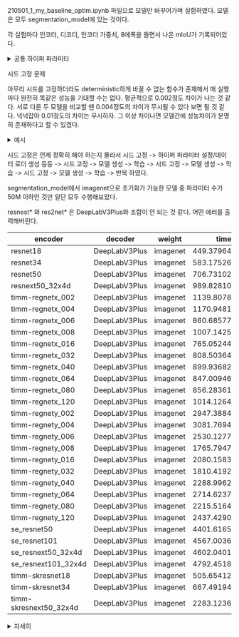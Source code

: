 210501_1_my_baseline_optim.ipynb 파일으로 모델만 바꾸어가며 실험하였다. 모델은 모두 segmentation_model에 있는 것이다.

각 실험마다 인코더, 디코더, 인코더 가중치, 8에폭을 돌면서 나온 mIoU가 기록되어있다.

<details>
<summary>공통 하이퍼 파라미터</summary>
  
    N_CLASSES = 12
    batch_size = 8
    num_epochs = 8
    image_size = 256
    learning_rate = 0.0001
    model_name = 'model_test'
    random_seed = 21
    val_every = 1

    criterion = nn.CrossEntropyLoss()
    optimizer = torch.optim.Adam(params=model.parameters(), lr=learning_rate, weight_decay=1e-6)

    train_transform = A.Compose([
        A.Resize(image_size, image_size),
        A.Normalize(
            mean=(0.485, 0.456, 0.406),
            std=(0.229, 0.224, 0.225), max_pixel_value=255.0, p=1.0
        ),
        A.HorizontalFlip(),
        A.VerticalFlip(),
        A.RandomRotate90(),
        A.OneOf([
            A.MotionBlur(p=1.0),
            A.OpticalDistortion(p=1.0)
        ], p=2/3),
        ToTensorV2()
    ])

    val_transform = A.Compose([
        A.Resize(image_size, image_size),
        A.Normalize(
            mean=(0.485, 0.456, 0.406),
            std=(0.229, 0.224, 0.225), max_pixel_value=255.0, p=1.0
        ),
        ToTensorV2()
    ])

    test_transform = A.Compose([
        A.Resize(image_size, image_size),
        A.Normalize(
            mean=(0.485, 0.456, 0.406),
            std=(0.229, 0.224, 0.225), max_pixel_value=255.0, p=1.0
        ),
        ToTensorV2()
    ])

    dataset_path = '../input/data'
    anns_file_path = dataset_path + '/train.json'
    train_path = dataset_path + '/train.json'
    val_path = dataset_path + '/val.json'
    test_path = dataset_path + '/test.json'
    saved_path = './saved'
    submission_path = './submission'
    category_names = ['Background','UNKNOWN','General trash','Paper','Paper pack','Metal','Glass','Plastic','Styrofoam','Plastic bag','Battery','Clothing']

</details>

시드 고정 문제

아무리 시드를 고정하더라도 deterministic하게 바꿀 수 없는 함수가 존재해서 매 실행마다 완전히 똑같은 성능을 기대할 수는 없다. 평균적으로 0.002정도 차이가 나는 것 같다.
서로 다른 두 모델을 비교할 땐 0.004정도의 차이가 무시될 수 있다 보면 될 것 같다. 넉넉잡아 0.01정도의 차이는 무시하자. 그 이상 차이나면 모델간에 성능차이가 분명히 존재하다고 할 수 있겠다.

<details>
<summary>예시</summary>
  
    첫 번째 시도
    Epoch[1/8], Step[25/327], Loss: 1.8001
    Epoch[1/8], Step[50/327], Loss: 1.2874
    Epoch[1/8], Step[75/327], Loss: 1.0651
    Epoch[1/8], Step[100/327], Loss: 1.0220
    Epoch[1/8], Step[125/327], Loss: 0.8040
    Epoch[1/8], Step[150/327], Loss: 0.8964
    Epoch[1/8], Step[175/327], Loss: 0.6979
    Epoch[1/8], Step[200/327], Loss: 0.6790
    Epoch[1/8], Step[225/327], Loss: 0.7668
    Epoch[1/8], Step[250/327], Loss: 0.4986
    Epoch[1/8], Step[275/327], Loss: 0.5808
    Epoch[1/8], Step[300/327], Loss: 0.5706
    Epoch[1/8], Step[325/327], Loss: 0.4420
    Start validation #1
    Validation #1 mIoU: 0.3444
    두 번째 시도
    Epoch[1/8], Step[25/327], Loss: 1.7986
    Epoch[1/8], Step[50/327], Loss: 1.2883
    Epoch[1/8], Step[75/327], Loss: 1.0657
    Epoch[1/8], Step[100/327], Loss: 1.0234
    Epoch[1/8], Step[125/327], Loss: 0.7964
    Epoch[1/8], Step[150/327], Loss: 0.9032
    Epoch[1/8], Step[175/327], Loss: 0.7021
    Epoch[1/8], Step[200/327], Loss: 0.6928
    Epoch[1/8], Step[225/327], Loss: 0.7593
    Epoch[1/8], Step[250/327], Loss: 0.4945
    Epoch[1/8], Step[275/327], Loss: 0.5916
    Epoch[1/8], Step[300/327], Loss: 0.5538
    Epoch[1/8], Step[325/327], Loss: 0.4414
    Start validation #1
    Validation #1 mIoU: 0.3462
    
</details>

시드 고정은 언제 정확히 해야 하는지 몰라서 시드 고정 -> 하이퍼 파라미터 설정/데이터 로더 생성 등등 -> 시드 고정 -> 모델 생성 -> 학습 -> 시드 고정 -> 모델 생성 -> 학습 -> 시드 고정 -> 모델 생성 -> 학습 -> 반복 하였다.

segmentation_model에서 imagenet으로 초기화가 가능한 모델 중 파라미터 수가 50M 이하인 것만 일단 모두 수행해보았다.

resnest* 와 res2net* 은 DeepLabV3Plus와 조합이 안 되는 것 같다. 어떤 에러를 출력해버린다.

|encoder|decoder|weight|time(sec)|mIoU|
|-------|-------|------|---------|----|
|resnet18|DeepLabV3Plus|imagenet|449.37964014703175|0.4291601452840826|
|resnet34|DeepLabV3Plus|imagenet|583.1752635960001|0.4006245652968794|
|resnet50|DeepLabV3Plus|imagenet|706.7310264940024|0.4432160165818095|
|resnext50_32x4d|DeepLabV3Plus|imagenet|989.8281010700157|0.4633722942502894|
|timm-regnetx_002|DeepLabV3Plus|imagenet|1139.8078939430416|0.41860393733529033|
|timm-regnetx_004|DeepLabV3Plus|imagenet|1170.9481807129923|0.436622931140246|
|timm-regnetx_006|DeepLabV3Plus|imagenet|860.6857780239079|0.44566551219045|
|timm-regnetx_008|DeepLabV3Plus|imagenet|1007.142520188936|0.45035430170451884|
|timm-regnetx_016|DeepLabV3Plus|imagenet|765.0524481380126|0.4667909515254158|
|timm-regnetx_032|DeepLabV3Plus|imagenet|808.503647155012|0.4825021365812885|
|timm-regnetx_040|DeepLabV3Plus|imagenet|899.9368225369835|0.47549429442759833|
|timm-regnetx_064|DeepLabV3Plus|imagenet|847.0094640520401|0.4965303145066221|
|timm-regnetx_080|DeepLabV3Plus|imagenet|856.283616375993|0.4804236624208333|
|timm-regnetx_120|DeepLabV3Plus|imagenet|1014.1264695329592|0.4944420557780367|
|timm-regnety_002|DeepLabV3Plus|imagenet|2947.3884222169872|0.4285575790880918|
|timm-regnety_004|DeepLabV3Plus|imagenet|3081.7694391340483|0.4515390521354334|
|timm-regnety_006|DeepLabV3Plus|imagenet|2530.1277137150755|0.4512694207080402|
|timm-regnety_008|DeepLabV3Plus|imagenet|1765.7947072290117|0.4675396991236575|
|timm-regnety_016|DeepLabV3Plus|imagenet|2080.15835374|0.46931674168610016|
|timm-regnety_032|DeepLabV3Plus|imagenet|1810.419275879045|0.5091863186883845|
|timm-regnety_040|DeepLabV3Plus|imagenet|2288.9962484838907|0.4730337879048085|
|timm-regnety_064|DeepLabV3Plus|imagenet|2714.623709668056|0.4910699409622548|
|timm-regnety_080|DeepLabV3Plus|imagenet|2215.516463572043|0.49846837022374313|
|timm-regnety_120|DeepLabV3Plus|imagenet|2437.429078786983|0.49466244225890466|
|se_resnet50|DeepLabV3Plus|imagenet|4401.61656837503|0.46851553219431535|
|se_resnet101|DeepLabV3Plus|imagenet|4567.003605197999|0.4405713995874095|
|se_resnext50_32x4d|DeepLabV3Plus|imagenet|4602.04019455798|0.4799454053318733|
|se_resnext101_32x4d|DeepLabV3Plus|imagenet|4792.45184884395|0.4867160801488277|
|timm-skresnet18|DeepLabV3Plus|imagenet|505.6541213199962|0.4051696367203302|
|timm-skresnet34|DeepLabV3Plus|imagenet|667.4919406169793|0.4235052071940057|
|timm-skresnext50_32x4d|DeepLabV3Plus|imagenet|2283.123657440068|0.44571554857332557|

<details>
<summary>자세히</summary>

    {'encoder': 'resnet18', 'decoder': 'DeepLabV3Plus', 'mIoU': [0.25992999310157267, 0.3127455057493684, 0.3969756441842348, 0.4036034253436067, 0.39612861954826656, 0.3885107654782534, 0.41788185570690395, 0.4291601452840826], 'time': 449.37964014703175}
    {'encoder': 'resnet34', 'decoder': 'DeepLabV3Plus', 'mIoU': [0.28044171418351466, 0.3501930467529993, 0.39069708443965195, 0.36254835556413717, 0.4006245652968794, 0.39903707169128066, 0.39862410024121003, 0.40224746361123365], 'time': 583.1752635960001}
    {'encoder': 'resnet50', 'decoder': 'DeepLabV3Plus', 'mIoU': [0.29104260037827645, 0.3848181436301314, 0.4054829936173316, 0.3894121904289959, 0.4290492760805554, 0.4371052076036635, 0.4432160165818095, 0.43922349894952645], 'time': 706.7310264940024}
    {'encoder': 'resnet101', 'decoder': 'DeepLabV3Plus', 'mIoU': [0.2984920509903086, 0.3468846996604222, 0.3735308059828401, 0.4044875687791134, 0.4360922480305982, 0.42827957120254934, 0.4273770487378135, 0.4154889853577998], 'time': 916.4620690839947}
    {'encoder': 'resnext50_32x4d', 'decoder': 'DeepLabV3Plus', 'mIoU': [0.3388616682133834, 0.3973935417416952, 0.4221377918050292, 0.4633722942502894, 0.42885570881264656, 0.44684903048161034, 0.4511465665710093, 0.4473154627831199], 'time': 989.8281010700157}
    {'encoder': 'timm-resnest14d', 'decoder': 'DeepLabV3Plus', 'error': ValueError('ResNest encoders do not support dilated mode')}
    {'encoder': 'timm-resnest26d', 'decoder': 'DeepLabV3Plus', 'error': ValueError('ResNest encoders do not support dilated mode')}
    {'encoder': 'timm-resnest50d', 'decoder': 'DeepLabV3Plus', 'error': ValueError('ResNest encoders do not support dilated mode')}
    {'encoder': 'timm-resnest101e', 'decoder': 'DeepLabV3Plus', 'error': ValueError('ResNest encoders do not support dilated mode')}
    {'encoder': 'timm-resnest50d_4s2x40d', 'decoder': 'DeepLabV3Plus', 'error': ValueError('ResNest encoders do not support dilated mode')}
    {'encoder': 'timm-resnest50d_1s4x24d', 'decoder': 'DeepLabV3Plus', 'error': ValueError('ResNest encoders do not support dilated mode')}
    {'encoder': 'timm-res2net50_26w_4s', 'decoder': 'DeepLabV3Plus', 'error': ValueError('Res2Net encoders do not support dilated mode')}
    {'encoder': 'timm-res2net101_26w_4s', 'decoder': 'DeepLabV3Plus', 'error': ValueError('Res2Net encoders do not support dilated mode')}
    {'encoder': 'timm-res2net50_26w_6s', 'decoder': 'DeepLabV3Plus', 'error': ValueError('Res2Net encoders do not support dilated mode')}
    {'encoder': 'timm-res2net50_26w_8s', 'decoder': 'DeepLabV3Plus', 'error': ValueError('Res2Net encoders do not support dilated mode')}
    {'encoder': 'timm-res2net50_48w_2s', 'decoder': 'DeepLabV3Plus', 'error': ValueError('Res2Net encoders do not support dilated mode')}
    {'encoder': 'timm-res2net50_14w_8s', 'decoder': 'DeepLabV3Plus', 'error': ValueError('Res2Net encoders do not support dilated mode')}
    {'encoder': 'timm-res2next50', 'decoder': 'DeepLabV3Plus', 'error': ValueError('Res2Net encoders do not support dilated mode')}
    {'encoder': 'timm-regnetx_002', 'decoder': 'DeepLabV3Plus', 'mIoU': [0.2272733483750103, 0.31393052224735124, 0.3613404299581946, 0.3803617322161159, 0.40404595059748954, 0.41860393733529033, 0.41312273907292424, 0.40899207116311403], 'time': 1139.8078939430416}
    {'encoder': 'timm-regnetx_004', 'decoder': 'DeepLabV3Plus', 'mIoU': [0.2617444621307326, 0.3408115950644144, 0.4009770846249501, 0.4002820078998211, 0.42723563301991996, 0.43434230318851824, 0.436622931140246, 0.42904293639408575], 'time': 1170.9481807129923}
    {'encoder': 'timm-regnetx_006', 'decoder': 'DeepLabV3Plus', 'mIoU': [0.2665535584485949, 0.33424323197964134, 0.40294014210499074, 0.4229263263769264, 0.4349793157197075, 0.43317300205044035, 0.4340569670211247, 0.44566551219045], 'time': 860.6857780239079}
    {'encoder': 'timm-regnetx_008', 'decoder': 'DeepLabV3Plus', 'mIoU': [0.261065354529321, 0.36499848947785196, 0.4059206935507001, 0.4183558798671841, 0.4441553242283019, 0.4258721556226565, 0.43442807488591095, 0.45035430170451884], 'time': 1007.142520188936}
    {'encoder': 'timm-regnetx_016', 'decoder': 'DeepLabV3Plus', 'mIoU': [0.29847328886043617, 0.3846431611389099, 0.44875389317215447, 0.44294541761692463, 0.4488932057145702, 0.455031276607782, 0.4667909515254158, 0.4664099623632039], 'time': 765.0524481380126}
    {'encoder': 'timm-regnetx_032', 'decoder': 'DeepLabV3Plus', 'mIoU': [0.2994611860393452, 0.39672972178563204, 0.42342136935554664, 0.46182670382679253, 0.4671079518052052, 0.4625097555312427, 0.4690238463207139, 0.4825021365812885], 'time': 808.503647155012}
    {'encoder': 'timm-regnetx_040', 'decoder': 'DeepLabV3Plus', 'mIoU': [0.34356635074785563, 0.4124416197844896, 0.44669538014462806, 0.43800281961082543, 0.46350383842136245, 0.47549429442759833, 0.4674026681350394, 0.47295198092628665], 'time': 899.9368225369835}
    {'encoder': 'timm-regnetx_064', 'decoder': 'DeepLabV3Plus', 'mIoU': [0.3497345450218194, 0.41506087678107967, 0.4359499751489084, 0.43041451865555724, 0.46166695712544803, 0.48748481931756243, 0.4642539145544049, 0.4965303145066221], 'time': 847.0094640520401}
    {'encoder': 'timm-regnetx_120', 'decoder': 'DeepLabV3Plus', 'mIoU': [0.36614210192538477, 0.44450614667618066, 0.45545070072893323, 0.44353659888408375, 0.47955139452281936, 0.48018395665280234, 0.463833705503521, 0.4944420557780367], 'time': 1014.1264695329592}
    {'encoder': 'timm-regnety_002', 'decoder': 'DeepLabV3Plus', 'mIoU': [0.23311387237950054, 0.3214386017330384, 0.3755401448897475, 0.38875841758085483, 0.4037175249193409, 0.40294052019495913, 0.4209100703288064, 0.4285575790880918], 'time': 2947.3884222169872}
    {'encoder': 'timm-regnety_004', 'decoder': 'DeepLabV3Plus', 'mIoU': [0.27432836189384524, 0.3594460466261377, 0.3956237976003429, 0.42608552752790857, 0.4477964775701903, 0.4411048279652491, 0.4506927857843437, 0.4515390521354334], 'time': 3081.7694391340483}
    {'encoder': 'timm-regnety_006', 'decoder': 'DeepLabV3Plus', 'mIoU': [0.2711266505728384, 0.368496742868053, 0.392826298638029, 0.4346610764512288, 0.4512694207080402, 0.4321486880203533, 0.4346401926098156, 0.446020152355765], 'time': 2530.1277137150755}
    {'encoder': 'timm-regnety_008', 'decoder': 'DeepLabV3Plus', 'mIoU': [0.28799745412512096, 0.3940327496800784, 0.4401621328257786, 0.441198268457095, 0.43590578209927866, 0.46769693860609957, 0.46056566834915774, 0.4675396991236575], 'time': 1765.7947072290117}
    {'encoder': 'timm-regnety_016', 'decoder': 'DeepLabV3Plus', 'mIoU': [0.29595764155389886, 0.37982549289149947, 0.43568651199112945, 0.4302332507896456, 0.45391948989205955, 0.4474430219250544, 0.4679097255735732, 0.46931674168610016], 'time': 2080.15835374}
    {'encoder': 'timm-regnety_032', 'decoder': 'DeepLabV3Plus', 'mIoU': [0.29857212419004764, 0.4319430033713457, 0.46188751353024454, 0.48692051003851317, 0.4952702001178515, 0.49078959136325717, 0.5091863186883845, 0.4898891014703935], 'time': 1810.419275879045}
    {'encoder': 'timm-regnety_040', 'decoder': 'DeepLabV3Plus', 'mIoU': [0.3355689622949503, 0.4301516329832223, 0.4572777644370005, 0.45974836210577497, 0.4673817374021759, 0.4478376186799195, 0.4727642297946415, 0.4730337879048085], 'time': 2288.9962484838907}
    {'encoder': 'timm-regnety_064', 'decoder': 'DeepLabV3Plus', 'mIoU': [0.3164449590641705, 0.4119640401678588, 0.44861429555264726, 0.47272233943455705, 0.47007134099472586, 0.47394900989358263, 0.4910699409622548, 0.4894299562560065], 'time': 2714.623709668056}
    {'encoder': 'timm-regnety_080', 'decoder': 'DeepLabV3Plus', 'mIoU': [0.3369204992851722, 0.4097394202934033, 0.46837659211715593, 0.4654058753788597, 0.45645810106840395, 0.49846837022374313, 0.4768445801372954, 0.4866281254420063], 'time': 2215.516463572043}
    {'encoder': 'timm-regnety_120', 'decoder': 'DeepLabV3Plus', 'mIoU': [0.35119174788982593, 0.4509015744564714, 0.4633534653323901, 0.45995088156061925, 0.4444746137322429, 0.49466244225890466, 0.4816344597665674, 0.49509761023807003], 'time': 2437.429078786983}
    {'encoder': 'se_resnet50', 'decoder': 'DeepLabV3Plus', 'mIoU': [0.32242331441542477, 0.38866638332970393, 0.40637607331327374, 0.4487147113754802, 0.4352106097957769, 0.43981609334240007, 0.44329178911567807, 0.46851553219431535], 'time': 4401.61656837503}
    {'encoder': 'se_resnet101', 'decoder': 'DeepLabV3Plus', 'mIoU': [0.29164666738787076, 0.3888580465327704, 0.4151171587227971, 0.4092535174584191, 0.4169850567338207, 0.42104200480013493, 0.4405713995874095, 0.43668825747720524], 'time': 4567.003605197999}
    {'encoder': 'se_resnext50_32x4d', 'decoder': 'DeepLabV3Plus', 'mIoU': [0.28907634742867133, 0.38751043383304, 0.415321944577799, 0.43499213926581, 0.4519207297647974, 0.443474275578144, 0.4667148863500814, 0.4799454053318733], 'time': 4602.04019455798}
    {'encoder': 'se_resnext101_32x4d', 'decoder': 'DeepLabV3Plus', 'mIoU': [0.30989318906441843, 0.39231415560469957, 0.42245350241537855, 0.44555196448819595, 0.45731784864025143, 0.46097699457657254, 0.4738079598381065, 0.4867160801488277], 'time': 4792.45184884395}
    {'encoder': 'timm-skresnet18', 'decoder': 'DeepLabV3Plus', 'mIoU': [0.20518877947275263, 0.2674805184048748, 0.321077477642435, 0.3645958067530928, 0.3861563074608895, 0.3919175654327404, 0.386318442934553, 0.4051696367203302], 'time': 505.6541213199962}
    {'encoder': 'timm-skresnet34', 'decoder': 'DeepLabV3Plus', 'mIoU': [0.21376769870565906, 0.2975923386655315, 0.3680438433222999, 0.3702033087658323, 0.3974028335688311, 0.3903989613631271, 0.4235052071940057, 0.3989616314129381], 'time': 667.4919406169793}
    {'encoder': 'timm-skresnext50_32x4d', 'decoder': 'DeepLabV3Plus', 'mIoU': [0.2501297011471097, 0.3463018532573227, 0.40378374838316317, 0.41952182064851407, 0.4273923432700566, 0.4175788041972654, 0.44571554857332557, 0.44519780725273733], 'time': 2283.123657440068}
    {'encoder': 'timm-skresnext50_32x4d', 'decoder': 'DeepLabV3Plus', 'mIoU': [0.2501297011471097, 0.3463018532573227, 0.40378374838316317, 0.41952182064851407, 0.4273923432700566, 0.4175788041972654, 0.44571554857332557, 0.44519780725273733], 'time': 2283.123657440068}
    {'encoder': 'densenet121', 'decoder': 'DeepLabV3Plus', 'error': ValueError('DenseNet encoders do not support dilated mode due to pooling operation for downsampling!')}
    {'encoder': 'densenet169', 'decoder': 'DeepLabV3Plus', 'error': ValueError('DenseNet encoders do not support dilated mode due to pooling operation for downsampling!')}
    {'encoder': 'densenet201', 'decoder': 'DeepLabV3Plus', 'error': ValueError('DenseNet encoders do not support dilated mode due to pooling operation for downsampling!')}
    {'encoder': 'densenet161', 'decoder': 'DeepLabV3Plus', 'error': ValueError('DenseNet encoders do not support dilated mode due to pooling operation for downsampling!')}
    {'encoder': 'inceptionv4', 'decoder': 'DeepLabV3Plus', 'error': ValueError('InceptionV4 encoder does not support dilated mode due to pooling operation for downsampling!')}
    {'encoder': 'xception', 'decoder': 'DeepLabV3Plus', 'error': ValueError('Xception encoder does not support dilated mode due to pooling operation for downsampling!')}
    
    
  </details>
